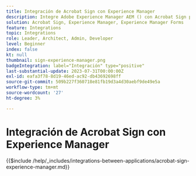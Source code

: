 ```yaml
---
title: Integración de Acrobat Sign con Experience Manager
description: Integre Adobe Experience Manager AEM () con Acrobat Sign para racionalizar el envío de documentos para su firma.
solution: Acrobat Sign, Experience Manager, Experience Manager Forms
feature: Integrations
topic: Integrations
role: Leader, Architect, Admin, Developer
level: Beginner
index: false
kt: null
thumbnail: sign-experience-manager.png
badgeIntegration: label="Integración" type="positive"
last-substantial-update: 2023-07-31T00:00:00Z
exl-id: eafa3f78-8d19-46ed-ac92-db43692698ff
source-git-commit: 509b227f360718e81fb19d3a4d30aebf9de49e5a
workflow-type: tm+mt
source-wordcount: '27'
ht-degree: 3%

---
```


# Integración de Acrobat Sign con Experience Manager

{{$include /help/_includes/integrations-between-applications/acrobat-sign-experience-manager.md}}
